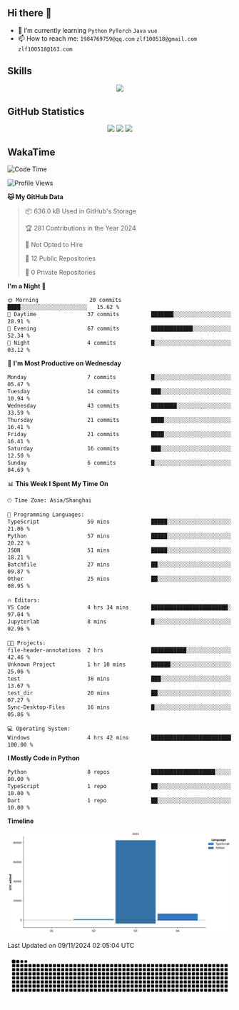 ## Hi there 👋

- 🌱 I’m currently learning `Python` `PyTorch` `Java` `vue`
- 📫 How to reach me: `1984769759@qq.com` `zlf100518@gmail.com` `zlf100518@163.com`

## Skills
<div align="center"> <img src="https://skillicons.dev/icons?i=python,linux,git,github,html,css,js" /> </div>

## GitHub Statistics

<div align="center">
  <img src="https://github-readme-stats.vercel.app/api?username=CloudSwordSage&show_icons=true&theme=tokyonight" />
  <img src="https://github-readme-stats.vercel.app/api/top-langs/?username=CloudSwordSage&show_icons=true&theme=tokyonight" />
  <img src="https://github-readme-activity-graph.vercel.app/graph?username=CloudSwordSage&theme=xcode" />
</div>

## WakaTime

<!--START_SECTION:waka-->
![Code Time](http://img.shields.io/badge/Code%20Time-193%20hrs%2027%20mins-blue)

![Profile Views](http://img.shields.io/badge/Profile%20Views-0-blue)

**🐱 My GitHub Data** 

> 📦 636.0 kB Used in GitHub's Storage 
 > 
> 🏆 281 Contributions in the Year 2024
 > 
> 🚫 Not Opted to Hire
 > 
> 📜 12 Public Repositories 
 > 
> 🔑 0 Private Repositories 
 > 
**I'm a Night 🦉** 

```text
🌞 Morning                20 commits          ████░░░░░░░░░░░░░░░░░░░░░   15.62 % 
🌆 Daytime                37 commits          ███████░░░░░░░░░░░░░░░░░░   28.91 % 
🌃 Evening                67 commits          █████████████░░░░░░░░░░░░   52.34 % 
🌙 Night                  4 commits           █░░░░░░░░░░░░░░░░░░░░░░░░   03.12 % 
```
📅 **I'm Most Productive on Wednesday** 

```text
Monday                   7 commits           █░░░░░░░░░░░░░░░░░░░░░░░░   05.47 % 
Tuesday                  14 commits          ███░░░░░░░░░░░░░░░░░░░░░░   10.94 % 
Wednesday                43 commits          ████████░░░░░░░░░░░░░░░░░   33.59 % 
Thursday                 21 commits          ████░░░░░░░░░░░░░░░░░░░░░   16.41 % 
Friday                   21 commits          ████░░░░░░░░░░░░░░░░░░░░░   16.41 % 
Saturday                 16 commits          ███░░░░░░░░░░░░░░░░░░░░░░   12.50 % 
Sunday                   6 commits           █░░░░░░░░░░░░░░░░░░░░░░░░   04.69 % 
```


📊 **This Week I Spent My Time On** 

```text
🕑︎ Time Zone: Asia/Shanghai

💬 Programming Languages: 
TypeScript               59 mins             █████░░░░░░░░░░░░░░░░░░░░   21.06 % 
Python                   57 mins             █████░░░░░░░░░░░░░░░░░░░░   20.22 % 
JSON                     51 mins             █████░░░░░░░░░░░░░░░░░░░░   18.21 % 
Batchfile                27 mins             ██░░░░░░░░░░░░░░░░░░░░░░░   09.87 % 
Other                    25 mins             ██░░░░░░░░░░░░░░░░░░░░░░░   08.95 % 

🔥 Editors: 
VS Code                  4 hrs 34 mins       ████████████████████████░   97.04 % 
Jupyterlab               8 mins              █░░░░░░░░░░░░░░░░░░░░░░░░   02.96 % 

🐱‍💻 Projects: 
file-header-annotations  2 hrs               ███████████░░░░░░░░░░░░░░   42.46 % 
Unknown Project          1 hr 10 mins        ██████░░░░░░░░░░░░░░░░░░░   25.06 % 
test                     38 mins             ███░░░░░░░░░░░░░░░░░░░░░░   13.67 % 
test_dir                 20 mins             ██░░░░░░░░░░░░░░░░░░░░░░░   07.27 % 
Sync-Desktop-Files       16 mins             █░░░░░░░░░░░░░░░░░░░░░░░░   05.86 % 

💻 Operating System: 
Windows                  4 hrs 42 mins       █████████████████████████   100.00 % 
```

**I Mostly Code in Python** 

```text
Python                   8 repos             ████████████████████░░░░░   80.00 % 
TypeScript               1 repo              ██░░░░░░░░░░░░░░░░░░░░░░░   10.00 % 
Dart                     1 repo              ██░░░░░░░░░░░░░░░░░░░░░░░   10.00 % 
```



**Timeline**

![Lines of Code chart](https://raw.githubusercontent.com/CloudSwordSage/CloudSwordSage/main/assets/bar_graph.png)


 Last Updated on 09/11/2024 02:05:04 UTC
<!--END_SECTION:waka-->

<div align="center"><img src="./assets/github-snake-dark.svg" /></div>
